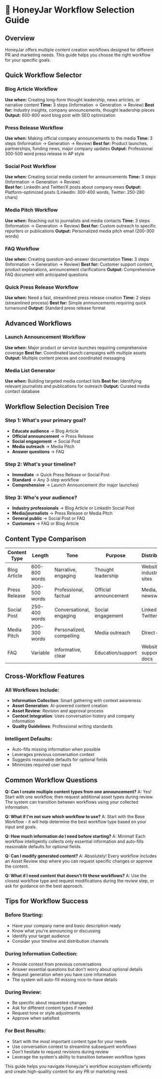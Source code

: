 # 🎯 HoneyJar Workflow Selection Guide

## Overview
HoneyJar offers multiple content creation workflows designed for different PR and marketing needs. This guide helps you choose the right workflow for your specific goals.

## Quick Workflow Selector

### **Blog Article Workflow**
**Use when:** Creating long-form thought leadership, news articles, or narrative content
**Time:** 3 steps (Information → Generation → Review)
**Best for:** Industry insights, company announcements, thought leadership pieces
**Output:** 600-800 word blog post with SEO optimization

### **Press Release Workflow** 
**Use when:** Making official company announcements to the media
**Time:** 3 steps (Information → Generation → Review)
**Best for:** Product launches, partnerships, funding news, major company updates
**Output:** Professional 300-500 word press release in AP style

### **Social Post Workflow**
**Use when:** Creating social media content for announcements
**Time:** 3 steps (Information → Generation → Review)  
**Best for:** LinkedIn and Twitter/X posts about company news
**Output:** Platform-optimized posts (LinkedIn: 300-400 words, Twitter: 250-280 chars)

### **Media Pitch Workflow**
**Use when:** Reaching out to journalists and media contacts
**Time:** 3 steps (Information → Generation → Review)
**Best for:** Custom outreach to specific reporters or publications
**Output:** Personalized media pitch email (200-300 words)

### **FAQ Workflow**
**Use when:** Creating question-and-answer documentation
**Time:** 3 steps (Information → Generation → Review)
**Best for:** Customer support content, product explanations, announcement clarifications
**Output:** Comprehensive FAQ document with anticipated questions

### **Quick Press Release Workflow**
**Use when:** Need a fast, streamlined press release creation
**Time:** 2 steps (streamlined process)
**Best for:** Simple announcements requiring quick turnaround
**Output:** Standard press release format

## Advanced Workflows

### **Launch Announcement Workflow**
**Use when:** Major product or service launches requiring comprehensive coverage
**Best for:** Coordinated launch campaigns with multiple assets
**Output:** Multiple content pieces and coordinated messaging

### **Media List Generator**
**Use when:** Building targeted media contact lists
**Best for:** Identifying relevant journalists and publications for outreach
**Output:** Curated media contact database

## Workflow Selection Decision Tree

### Step 1: What's your primary goal?
- **Educate audience** → Blog Article
- **Official announcement** → Press Release  
- **Social engagement** → Social Post
- **Media outreach** → Media Pitch
- **Answer questions** → FAQ

### Step 2: What's your timeline?
- **Immediate** → Quick Press Release or Social Post
- **Standard** → Any 3-step workflow
- **Comprehensive** → Launch Announcement (for major launches)

### Step 3: Who's your audience?
- **Industry professionals** → Blog Article or LinkedIn Social Post
- **Media/journalists** → Press Release or Media Pitch
- **General public** → Social Post or FAQ
- **Customers** → FAQ or Blog Article

## Content Type Comparison

| Content Type | Length | Tone | Purpose | Distribution |
|--------------|--------|------|---------|--------------|
| Blog Article | 600-800 words | Narrative, engaging | Thought leadership | Website, industry sites |
| Press Release | 300-500 words | Professional, factual | Official announcement | Media, newswires |
| Social Post | 250-400 words | Conversational, engaging | Social engagement | LinkedIn, Twitter |
| Media Pitch | 200-300 words | Personalized, compelling | Media outreach | Direct email |
| FAQ | Variable | Informative, clear | Education/support | Website, support docs |

## Cross-Workflow Features

### All Workflows Include:
- **Information Collection**: Smart gathering with context awareness
- **Asset Generation**: AI-powered content creation  
- **Asset Review**: Revision and approval process
- **Context Integration**: Uses conversation history and company information
- **Quality Guidelines**: Professional writing standards

### Intelligent Defaults:
- Auto-fills missing information when possible
- Leverages previous conversation context
- Suggests reasonable defaults for optional fields
- Minimizes required user input

## Common Workflow Questions

**Q: Can I create multiple content types from one announcement?**
A: Yes! Start with one workflow, then request additional asset types during review. The system can transition between workflows using your collected information.

**Q: What if I'm not sure which workflow to use?**
A: Start with the Base Workflow - it will help determine the best workflow type based on your input and goals.

**Q: How much information do I need before starting?**
A: Minimal! Each workflow intelligently collects only essential information and auto-fills reasonable defaults for optional fields.

**Q: Can I modify generated content?**
A: Absolutely! Every workflow includes an Asset Review step where you can request specific changes or approve the content.

**Q: What if I need content that doesn't fit these workflows?**
A: Use the closest workflow type and request modifications during the review step, or ask for guidance on the best approach.

## Tips for Workflow Success

### Before Starting:
- Have your company name and basic description ready
- Know what you're announcing or discussing  
- Identify your target audience
- Consider your timeline and distribution channels

### During Information Collection:
- Provide context from previous conversations
- Answer essential questions but don't worry about optional details
- Request generation when you have core information
- The system will auto-fill missing nice-to-have details

### During Review:
- Be specific about requested changes
- Ask for different content types if needed
- Request tone or style adjustments
- Approve when satisfied

### For Best Results:
- Start with the most important content type for your needs
- Use conversation context to streamline subsequent workflows
- Don't hesitate to request revisions during review
- Leverage the system's ability to transition between workflow types

This guide helps you navigate HoneyJar's workflow ecosystem efficiently and create high-quality content for any PR or marketing need. 